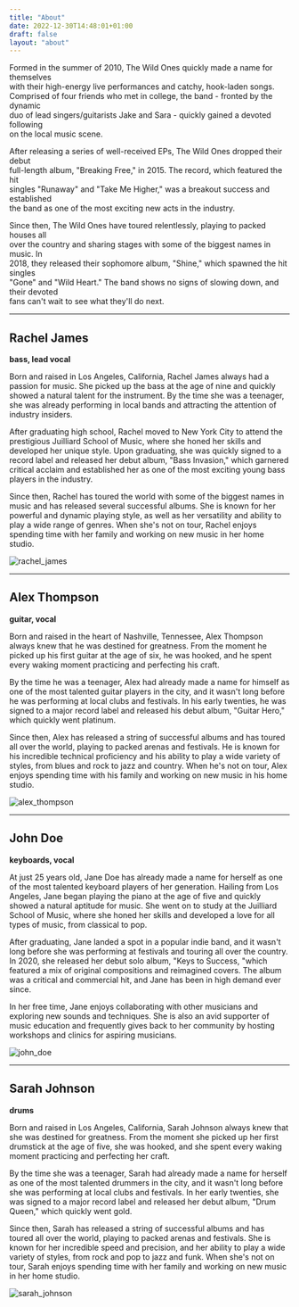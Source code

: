 ```yaml
---
title: "About"
date: 2022-12-30T14:48:01+01:00
draft: false
layout: "about"
---
```


<!-- ## about us  -->

Formed in the summer of 2010, The Wild Ones quickly made a name for themselves  
with their high-energy live performances and catchy, hook-laden songs.  
Comprised of four friends who met in college, the band - fronted by the dynamic  
duo of lead singers/guitarists Jake and Sara - quickly gained a devoted following   
on the local music scene.  

After releasing a series of well-received EPs, The Wild Ones dropped their debut  
full-length album, "Breaking Free," in 2015. The record, which featured the hit  
singles "Runaway" and "Take Me Higher," was a breakout success and established  
the band as one of the most exciting new acts in the industry.  

Since then, The Wild Ones have toured relentlessly, playing to packed houses all  
over the country and sharing stages with some of the biggest names in music. In  
2018, they released their sophomore album, "Shine," which spawned the hit singles  
"Gone" and "Wild Heart." The band shows no signs of slowing down, and their devoted  
fans can't wait to see what they'll do next.  

---

## Rachel James
**bass, lead vocal**

Born and raised in Los Angeles, California, Rachel James always had a passion for music. She picked up the
bass at the age of nine and quickly showed a natural talent for the instrument. By the time she was a teenager,
she was already performing in local bands and attracting the attention of industry insiders.

After graduating high school, Rachel moved to New York City to attend the prestigious Juilliard School of Music,
where she honed her skills and developed her unique style. Upon graduating, she was quickly signed to a record
label and released her debut album, "Bass Invasion," which garnered critical acclaim and established her as one
of the most exciting young bass players in the industry.

Since then, Rachel has toured the world with some of the biggest names in music and has released several
successful albums. She is known for her powerful and dynamic playing style, as well as her versatility and
ability to play a wide range of genres. When she's not on tour, Rachel enjoys spending time with her family
and working on new music in her home studio.

![rachel_james](images/rachel_james.png "rachel james")

---

## Alex Thompson
**guitar, vocal**

Born and raised in the heart of Nashville, Tennessee, Alex Thompson always knew that he
was destined for greatness. From the moment he picked up his first guitar at the age of six,
he was hooked, and he spent every waking moment practicing and perfecting his craft.

By the time he was a teenager, Alex had already made a name for himself as one of the most talented
guitar players in the city, and it wasn't long before he was performing at local clubs and festivals.
In his early twenties, he was signed to a major record label and released his debut album,
"Guitar Hero," which quickly went platinum.

Since then, Alex has released a string of successful albums and has toured all over the world, playing
to packed arenas and festivals. He is known for his incredible technical proficiency and his ability
to play a wide variety of styles, from blues and rock to jazz and country. When he's not on tour,
Alex enjoys spending time with his family and working on new music in his home studio.

![alex_thompson](images/alex_thompson.png "alex_thompson")

---

## John Doe
**keyboards, vocal**

At just 25 years old, Jane Doe has already made a name for herself as one of the most talented keyboard
players of her generation. Hailing from Los Angeles, Jane began playing the piano at the age of five and
quickly showed a natural aptitude for music. She went on to study at the Juilliard School of Music, where
she honed her skills and developed a love for all types of music, from classical to pop.

After graduating, Jane landed a spot in a popular indie band, and it wasn't long before she was performing
at festivals and touring all over the country. In 2020, she released her debut solo album, "Keys to Success,
"which featured a mix of original compositions and reimagined covers. The album was a critical and commercial
hit, and Jane has been in high demand ever since.

In her free time, Jane enjoys collaborating with other musicians and exploring new sounds and techniques.
She is also an avid supporter of music education and frequently gives back to her community by hosting
workshops and clinics for aspiring musicians.

![john_doe](images/john_doe.png "john_doe")

---

## Sarah Johnson
**drums**

Born and raised in Los Angeles, California, Sarah Johnson always knew that she was destined for greatness.
From the moment she picked up her first drumstick at the age of five, she was hooked, and she spent every
waking moment practicing and perfecting her craft.

By the time she was a teenager, Sarah had already made a name for herself as one of the most talented drummers
in the city, and it wasn't long before she was performing at local clubs and festivals. In her early twenties,
she was signed to a major record label and released her debut album, "Drum Queen," which quickly went gold.

Since then, Sarah has released a string of successful albums and has toured all over the world, playing to
packed arenas and festivals. She is known for her incredible speed and precision, and her ability to play a
wide variety of styles, from rock and pop to jazz and funk. When she's not on tour, Sarah enjoys spending time
with her family and working on new music in her home studio.

![sarah_johnson](images/sarah_johnson.png "sarah_johnson")
